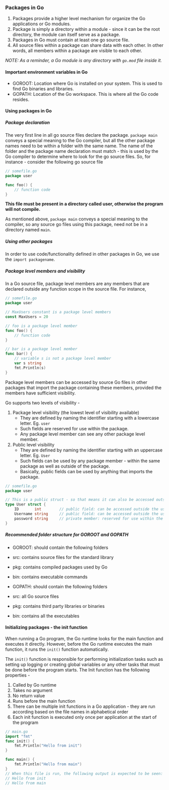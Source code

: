 ### Packages in Go
 1. Packages provide a higher level mechanism for organize the Go applications or Go modules. 
 2. Package is simply a directory within a module - since it can be the root directory, the module can itself serve as a package. 
 3. Packages in Go must contain at least one go source file.
 4. All source files within a package can share data with each other. In other words, all members within a package are visible to each other.

*NOTE: As a reminder, a Go module is any directory with `go.mod` file inside it.*

#### Important environment variables in Go
 - GOROOT: Location where Go is installed on your system. This is used to find Go binaries and libraries.
 - GOPATH: Location of the Go workspace. This is where all the Go code resides.

#### Using packages in Go

##### Package declaration
The very first line in all go source files declare the package. `package main` conveys a special meaning to the Go compiler, but all the other package names need to be within a folder with the same name. The name of the folder and the package name declaration must match - this is used by the Go compiler to determine where to look for the go source files.
So, for instance - consider the following go source file
```go
// somefile.go
package user

func foo() {
    // function code
}
```
**This file must be present in a directory called user, otherwise the program will not compile.**

As mentioned above, `package main` conveys a special meaning to the compiler, so any source go files using this package, need not be in a directory named `main`. 


##### Using other packages
In order to use code/functionality defined in other packages in Go, we use the `import packagename`.

##### Package level members and visibility

In a Go source file, package level members are any members that are declared outside any function scope in the source file. For instance,

```go
// somefile.go
package user

// MaxUsers constant is a package level members
const MaxUsers = 20

// foo is a package level member
func foo() {
    // function code
}

// bar is a package level member
func bar() {
    // variable s is not a package level member
    var s string
    fmt.Println(s)
}
``` 

Package level members can be accessed by source Go files in other packages that import the package containing these members, provided the members have sufficient visibility.

Go supports two levels of visibility - 
1. Package level visibility (the lowest level of visibility available)
    - They are defined by naming the identifier starting with a lowercase letter. Eg. `user`
    - Such fields are reserved for use within the package.
    - Any package level member can see any other package level member.    
2. Public level visibility
    - They are defined by naming the identifier starting with an uppercase letter. Eg. `User`
    - Such fields can be used by any package member - within the same package as well as outside of the package.
    - Basically, public fields can be used by anything that imports the package.

```go
// somefile.go
package user

// This is a public struct - so that means it can also be accessed outside user package
type User struct {
    ID       int        // public field: can be accessed outside the user package
    Username string     // public field: can be accessed outside the user package
    password string     // private member: reserved for use within the user package
}
```

##### Recommended folder structure for GOROOT and GOPATH
 - GOROOT: should contain the following folders
  - src: contains source files for the standard library
  - pkg: contains compiled packages used by Go
  - bin: contains executable commands

- GOPATH: should contain the following folders
 - src: all Go source files
 - pkg: contains third party libraries or binaries
 - bin: contains all the executables

#### Initializing packages - the init function
When running a Go program, the Go runtime looks for the main function and executes it directly. However, before the Go runtime executes the main function, it runs the `init()` function automatically.

The `init()` function is responsible for performing initialization tasks such as setting up logging or creating global variables or any other tasks that must be done before the program starts. The Init function has the following properties - 
1. Called by Go runtime
2. Takes no argument
3. No return value
4. Runs before the main function
5. There can be multiple init functions in a Go application - they are run according based on the file names in alphabetical order
6. Each init function is executed only once per application at the start of the program

```go
// main.go
import "fmt"
func init() {
    fmt.Println("Hello from init")
}

func main() {
    fmt.Println("Hello from main")
}
// When this file is run, the following output is expected to be seen:
// Hello from init
// Hello from main
```
